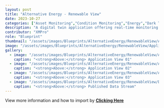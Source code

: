 ```yaml
---
layout: post
title: "Alternative Energy - Renewable View"
date: 2023-10-27
categories: ["Asset Monitoring","Condition Monitoring","Energy","Dark Theme"]
description: "A digital twin application offering real-time monitoring of renewable energy assets, providing insights & optimizing operations for peak performance & sustainability."
contributor: "XMPro"
role: "Blueprint"
thumbnail: "/assets/images/Blueprints/AlternativeEnergy/RenewableView/Application_01.png"
image: "/assets/images/Blueprints/AlternativeEnergy/RenewableView/Application_01.png"
gallery:
  - image: "/assets/images/Blueprints/AlternativeEnergy/RenewableView/Application_01.png"
    caption: "<strong>Above:</strong> Application View 01"
  - image: "/assets/images/Blueprints/AlternativeEnergy/RenewableView/Application_03.png"
    caption: "<strong>Above:</strong> Application View 02"
  - image: "/assets/images/Blueprints/AlternativeEnergy/RenewableView/Application_02.png"
    caption: "<strong>Above:</strong> Application View 03"
  - image: "/assets/images/Blueprints/AlternativeEnergy/RenewableView/DataStream_Running.png"
    caption: "<strong>Above:</strong> Published Data Stream"
---
```


View more information and how to import by <strong>[Clicking Here](/blueprints/AlternativeEnergyRenewableView/)</strong>